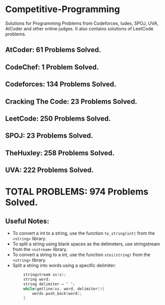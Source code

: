 # Competitive-Programming
Solutions for Programming Problems from Codeforces, Iudex, SPOJ, UVA, AtCoder and other online judges. It also contains solutions of LeetCode problems.

## AtCoder: 61 Problems Solved.
## CodeChef: 1 Problem Solved.
## Codeforces: 134 Problems Solved.
## Cracking The Code: 23 Problems Solved.
## LeetCode: 250 Problems Solved.
## SPOJ: 23 Problems Solved.
## TheHuxley: 258 Problems Solved.
## UVA: 222 Problems Solved.

# TOTAL PROBLEMS: 974 Problems Solved.

## Useful Notes:
* To convert a int to a string, use the function ```to_string(int)``` from the ```<string>``` library.
* To split a string using blank spaces as the delimeters, use stringstream from the ```<sstream>``` library.
* To convert a string to a int, use the function ```stoi(string)``` from the ```<string>``` library.
* Split a string into words using a specific delimiter:
```c++
        stringstream ss(s);
        string word;
        string delimiter = " ";
        while(getline(ss, word, delimiter)){
            words.push_back(word);
        }
```
